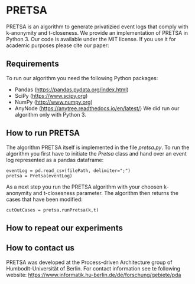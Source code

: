 # PRETSA
PRETSA is an algorithm to generate privatizied event logs that comply with k-anonymity and t-closeness. We provide an implementation of PRETSA in Python 3. Our code is available under the MIT license. If you use it for academic purposes please cite our paper:

## Requirements
To run our algorithm you need the following Python packages:
- Pandas (https://pandas.pydata.org/index.html)
- SciPy (https://www.scipy.org)
- NumPy (http://www.numpy.org)
- AnyNode (https://anytree.readthedocs.io/en/latest/)
We did run our algorithm only with Python 3.

## How to run PRETSA

The algorithm PRETSA itself is implemented in the file *pretsa.py*. To run the algorithm you first have to initiate the *Pretsa* class and hand over an event log represented as a pandas dataframe:
```
eventLog = pd.read_csv(filePath, delimiter=";")
pretsa = Pretsa(eventLog)
```
As a next step you run the PRETSA algorithm with your choosen k-anonymity and t-closesness parameter. The algorithm then returns the cases that have been modified:
```
cutOutCases = pretsa.runPretsa(k,t)
```


## How to repeat our experiments

## How to contact us
PRETSA was developed at the Process-driven Architecture group of Humbodlt-Universität of Berlin. For contact information see te following website:
https://www.informatik.hu-berlin.de/de/forschung/gebiete/pda
